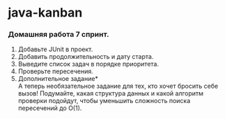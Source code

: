 # java-kanban
### Домашняя работа 7 спринт.  
1. Добавьте JUnit в проект.
2. Добавить продолжительность и дату старта.  
3. Выведите список задач в порядке приоритета.  
4. Проверьте пересечения.  
5. Дополнительное задание*  
   А теперь необязательное задание для тех, кто хочет бросить себе вызов! Подумайте, какая структура данных и какой алгоритм проверки подойдут, чтобы уменьшить сложность поиска пересечений до O(1).
